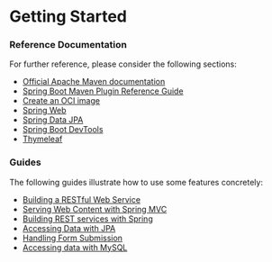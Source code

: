 # Getting Started

### Reference Documentation
For further reference, please consider the following sections:

* [Official Apache Maven documentation](https://maven.apache.org/guides/index.html)
* [Spring Boot Maven Plugin Reference Guide](https://docs.spring.io/spring-boot/docs/2.6.2/maven-plugin/reference/html/)
* [Create an OCI image](https://docs.spring.io/spring-boot/docs/2.6.2/maven-plugin/reference/html/#build-image)
* [Spring Web](https://docs.spring.io/spring-boot/docs/2.6.2/reference/htmlsingle/#boot-features-developing-web-applications)
* [Spring Data JPA](https://docs.spring.io/spring-boot/docs/2.6.2/reference/htmlsingle/#boot-features-jpa-and-spring-data)
* [Spring Boot DevTools](https://docs.spring.io/spring-boot/docs/2.6.2/reference/htmlsingle/#using-boot-devtools)
* [Thymeleaf](https://docs.spring.io/spring-boot/docs/2.6.2/reference/htmlsingle/#boot-features-spring-mvc-template-engines)

### Guides
The following guides illustrate how to use some features concretely:

* [Building a RESTful Web Service](https://spring.io/guides/gs/rest-service/)
* [Serving Web Content with Spring MVC](https://spring.io/guides/gs/serving-web-content/)
* [Building REST services with Spring](https://spring.io/guides/tutorials/bookmarks/)
* [Accessing Data with JPA](https://spring.io/guides/gs/accessing-data-jpa/)
* [Handling Form Submission](https://spring.io/guides/gs/handling-form-submission/)
* [Accessing data with MySQL](https://spring.io/guides/gs/accessing-data-mysql/)

